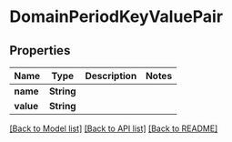 # DomainPeriodKeyValuePair

## Properties

Name | Type | Description | Notes
------------ | ------------- | ------------- | -------------
**name** | **String** |  |
**value** | **String** |  |

[[Back to Model list]](./README.md#documentation-for-models) [[Back to API list]](./README.md#documentation-for-api-endpoints) [[Back to README]](../README.md)
